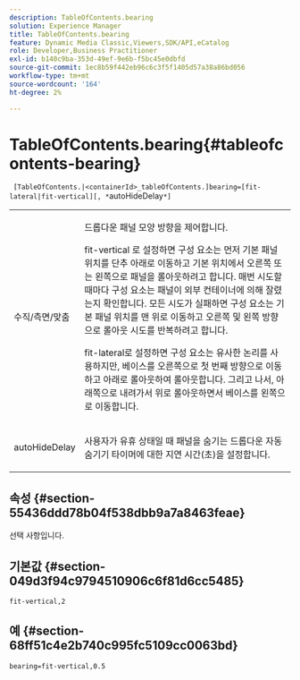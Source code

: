 ```yaml
---
description: TableOfContents.bearing
solution: Experience Manager
title: TableOfContents.bearing
feature: Dynamic Media Classic,Viewers,SDK/API,eCatalog
role: Developer,Business Practitioner
exl-id: b140c9ba-353d-49ef-9e6b-f5bc45e0dbfd
source-git-commit: 1ec8b59f442eb96c6c3f5f1405d57a38a86bd056
workflow-type: tm+mt
source-wordcount: '164'
ht-degree: 2%

---
```


# TableOfContents.bearing{#tableofcontents-bearing}

` [TableOfContents.|<containerId>_tableOfContents.]bearing=[fit-lateral|fit-vertical][, *`autoHideDelay`*]`

<table id="table_5151E6EA076C4AAD8D952A09E1F17C44"> 
 <tbody> 
  <tr> 
   <td> <p> <span class="codeph"> 수직/측면/맞춤</span> </p> </td> 
   <td> <p> 드롭다운 패널 모양 방향을 제어합니다. </p> <p><span class="codeph"> fit-vertical</span> 로 설정하면 구성 요소는 먼저 기본 패널 위치를 단추 아래로 이동하고 기본 위치에서 오른쪽 또는 왼쪽으로 패널을 롤아웃하려고 합니다. 매번 시도할 때마다 구성 요소는 패널이 외부 컨테이너에 의해 잘렸는지 확인합니다. 모든 시도가 실패하면 구성 요소는 기본 패널 위치를 맨 위로 이동하고 오른쪽 및 왼쪽 방향으로 롤아웃 시도를 반복하려고 합니다. </p> <p><span class="codeph"> fit-lateral</span>로 설정하면 구성 요소는 유사한 논리를 사용하지만, 베이스를 오른쪽으로 첫 번째 방향으로 이동하고 아래로 롤아웃하여 롤아웃합니다. 그리고 나서, 아래쪽으로 내려가서 위로 롤아웃하면서 베이스를 왼쪽으로 이동합니다. </p> </td> 
  </tr> 
  <tr> 
   <td> <p> <span class="codeph"><span class="varname"> autoHideDelay</span></span> </p> </td> 
   <td> <p> 사용자가 유휴 상태일 때 패널을 숨기는 드롭다운 자동 숨기기 타이머에 대한 지연 시간(초)을 설정합니다. </p> </td> 
  </tr> 
 </tbody> 
</table>

## 속성 {#section-55436ddd78b04f538dbb9a7a8463feae}

선택 사항입니다.

## 기본값 {#section-049d3f94c9794510906c6f81d6cc5485}

`fit-vertical,2`

## 예 {#section-68ff51c4e2b740c995fc5109cc0063bd}

`bearing=fit-vertical,0.5`
